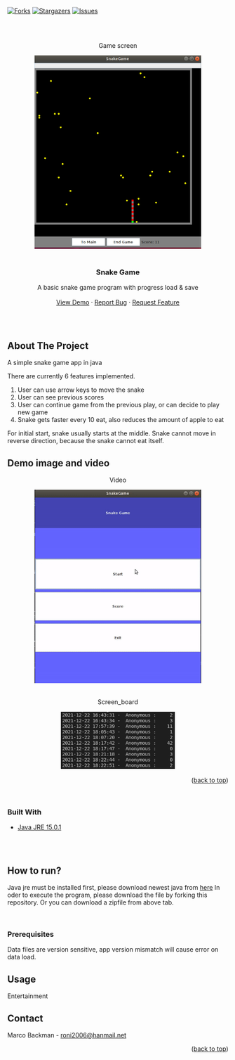 <!-- PROJECT SHIELDS -->
<!--
*** I'm using markdown "reference style" links for readability.
*** Reference links are enclosed in brackets [ ] instead of parentheses ( ).
*** See the bottom of this document for the declaration of the reference variables
*** for contributors-url, forks-url, etc. This is an optional, concise syntax you may use.
*** https://www.markdownguide.org/basic-syntax/#reference-style-links
-->

[![Forks][forks-shield]][forks-url]
[![Stargazers][stars-shield]][stars-url]
[![Issues][issues-shield]][issues-url]



<!-- PROJECT LOGO -->
<br />
<div align="center">

</br>
  <p>Game screen</p>
  <a href="https://github.com/MarcoBackman/Snake-Game">
    <img src="img/game_screen.png" alt="game_screen" width="380" height="440">
  </a>

  </br>
  </br>

<h3 align="center">Snake Game</h3>

  <p align="center">
    A basic snake game program with progress load & save
    <br />
    <br />
    <a href="https://github.com/MarcoBackman/Snake-Game/#demo-videos">View Demo</a>
    ·
    <a href="https://github.com/MarcoBackman/Snake-Game/issues">Report Bug</a>
    ·
    <a href="https://github.com/MarcoBackman/Snake-Game/issues">Request Feature</a>
  </p>
</div>

</br>
</br>

<!-- ABOUT THE PROJECT -->
## About The Project

A simple snake game app in java

There are currently 6 features implemented.

1. User can use arrow keys to move the snake
2. User can see previous scores
3. User can continue game from the previous play, or can decide to play new game
4. Snake gets faster every 10 eat, also reduces the amount of apple to eat

For initial start, snake usually starts at the middle.
Snake cannot move in reverse direction, because the snake cannot eat itself.

## Demo image and video

<div align="center">
  <p>Video</p>
  <a href="https://github.com/MarcoBackman/Snake-Game">
    <img src="img/demo.gif" alt="main_menu" width="380" height="440">
  </a>

  </br>
  </br>

  <p>Screen_board</p>
  <a href="https://github.com/MarcoBackman/Snake-Game">
    <img src="img/score_board.png" alt="screen_board" width="260" height="130">
  </a>

</div>

<p align="right">(<a href="#top">back to top</a>)</p>
</br>

### Built With

* [Java JRE 15.0.1](https://www.java.com/en/)

</br>
</br>

<!-- GETTING STARTED -->
## How to run?

Java jre must be installed first, please download newest java from [here](https://www.java.com/en/)
In oder to execute the program, please download the file by forking this repository. Or you can download a zipfile from above tab.

</br>

### Prerequisites

Data files are version sensitive, app version mismatch will cause error on data load.

<!-- USAGE EXAMPLES -->
## Usage

Entertainment


<!-- CONTACT -->
## Contact

Marco Backman - roni2006@hanmail.net

<p align="right">(<a href="#top">back to top</a>)</p>


<!-- MARKDOWN LINKS & IMAGES -->
<!-- https://www.markdownguide.org/basic-syntax/#reference-style-links -->
[forks-shield]: https://img.shields.io/github/forks/MarcoBackman/Snake-Game.svg?style=for-the-badge
[forks-url]: https://github.com/MarcoBackman/Snake-Game/network/members
[stars-shield]: https://img.shields.io/github/stars/MarcoBackman/Snake-Game.svg?style=for-the-badge
[stars-url]: https://github.com/MarcoBackman/Snake-Game/stargazers
[issues-shield]: https://img.shields.io/github/issues/MarcoBackman/Snake-Game.svg?style=for-the-badge
[issues-url]: https://github.com/MarcoBackman/Snake-Game/issues
